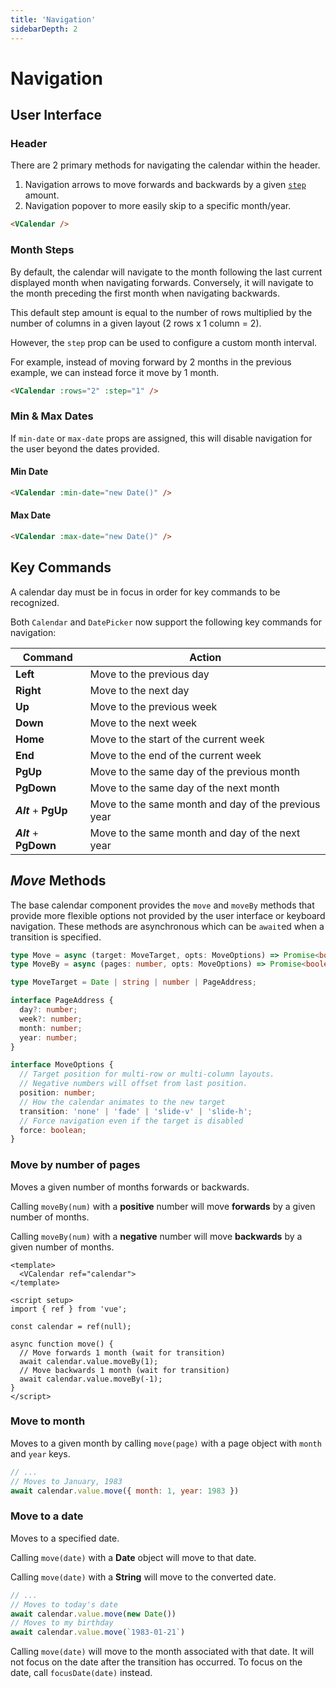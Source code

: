 ```yaml
---
title: 'Navigation'
sidebarDepth: 2
---
```


# Navigation

## User Interface

### Header

There are 2 primary methods for navigating the calendar within the header.

1. Navigation arrows to move forwards and backwards by a given [`step`](#month-steps) amount.
2. Navigation popover to more easily skip to a specific month/year.

<Example centered>
  <VCalendar />
</Example>

```html
<VCalendar />
```

### Month Steps

By default, the calendar will navigate to the month following the last current displayed month when navigating forwards. Conversely, it will navigate to the month preceding the first month when navigating backwards.

This default step amount is equal to the number of rows multiplied by the number of columns in a given layout (2 rows x 1 column = 2).

<Example centered>
  <VCalendar :rows="2" />
</Example>

However, the `step` prop can be used to configure a custom month interval.

For example, instead of moving forward by 2 months in the previous example, we can instead force it move by 1 month.

<Example centered>
  <VCalendar :rows="2" :step="1" />
</Example>

```html
<VCalendar :rows="2" :step="1" />
```

### Min & Max Dates

If `min-date` or `max-date` props are assigned, this will disable navigation for the user beyond the dates provided.

#### Min Date

<Example centered>
  <VCalendar :min-date="new Date()" />
</Example>

```html
<VCalendar :min-date="new Date()" />
```

#### Max Date

<Example centered>
  <VCalendar :max-date="new Date()" />
</Example>

```html
<VCalendar :max-date="new Date()" />
```

## Key Commands

<BaseAlert warning>
  A calendar day must be in focus in order for key commands to be recognized.
</BaseAlert>

Both `Calendar` and `DatePicker` now support the following key commands for navigation:

| Command | Action |
| --- | --- |
| **Left** | Move to the previous day |
| **Right** | Move to the next day |
| **Up** | Move to the previous week |
| **Down** | Move to the next week |
| **Home** | Move to the start of the current week |
| **End** | Move to the end of the current week |
| **PgUp** | Move to the same day of the previous month |
| **PgDown** | Move to the same day of the next month |
| ***Alt*** + **PgUp** | Move to the same month and day of the previous year |
| ***Alt*** + **PgDown** | Move to the same month and day of the next year |

## *Move* Methods

The base calendar component provides the `move` and `moveBy` methods that provide more flexible options not provided by the user interface or keyboard navigation. These methods are asynchronous which can be `await`ed when a transition is specified.

```ts
type Move = async (target: MoveTarget, opts: MoveOptions) => Promise<boolean>;
type MoveBy = async (pages: number, opts: MoveOptions) => Promise<boolean>;

type MoveTarget = Date | string | number | PageAddress;

interface PageAddress {
  day?: number;
  week?: number;
  month: number;
  year: number;
}

interface MoveOptions {
  // Target position for multi-row or multi-column layouts.
  // Negative numbers will offset from last position.
  position: number;
  // How the calendar animates to the new target
  transition: 'none' | 'fade' | 'slide-v' | 'slide-h';
  // Force navigation even if the target is disabled
  force: boolean;
}
```

### Move by number of pages

Moves a given number of months forwards or backwards.

Calling `moveBy(num)` with a **positive** number will move **forwards** by a given number of months.

Calling `moveBy(num)` with a **negative** number will move **backwards** by a given number of months.

<Example centered>
  <NavigationMoveMonths />
</Example>

```vue
<template>
  <VCalendar ref="calendar">
</template>

<script setup>
import { ref } from 'vue';

const calendar = ref(null);

async function move() {
  // Move forwards 1 month (wait for transition)
  await calendar.value.moveBy(1);
  // Move backwards 1 month (wait for transition)
  await calendar.value.moveBy(-1);
}
</script>
```

### Move to month

Moves to a given month by calling `move(page)` with a page object with `month` and `year` keys.

```js
// ...
// Moves to January, 1983
await calendar.value.move({ month: 1, year: 1983 })
```

### Move to a date

Moves to a specified date.

Calling `move(date)` with a **Date** object will move to that date.

Calling `move(date)` with a **String** will move to the converted date.

```js
// ...
// Moves to today's date
await calendar.value.move(new Date())
// Moves to my birthday
await calendar.value.move(`1983-01-21`)
```

<BaseAlert warning>

  Calling `move(date)` will move to the month associated with that date. It will not focus on the date after the transition has occurred. To focus on the date, call `focusDate(date)` instead.
</BaseAlert>

<Example>
  <NavigationMove />
</Example>
